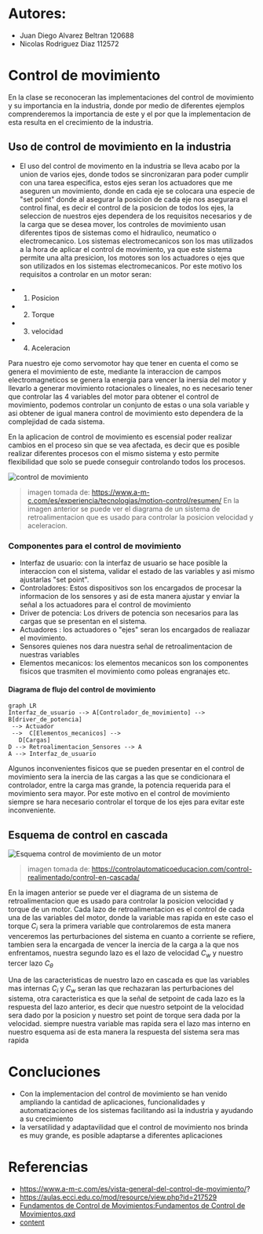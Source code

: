 # Autores:
* Juan Diego Alvarez Beltran 120688
* Nicolas Rodriguez Diaz 112572
# Control de movimiento 
En la clase se reconoceran las implementaciones del control de movimiento y su importancia en la industria, donde por medio de diferentes ejemplos comprenderemos la importancia de este y el por que la implementacion de esta resulta en el crecimiento de la industria. 

## Uso de control de movimiento en la industria

- El uso del control de movimento en la industria se lleva acabo por la union de varios ejes, donde todos se sincronizaran para poder cumplir con una tarea especifica, estos ejes seran los actuadores que me aseguren un movimiento, donde en cada eje se colocara una especie de "set point" donde al asegurar la posicion de cada eje nos asegurara el control final, es decir el control de la posicion de todos los ejes, la seleccion de nuestros ejes dependera de los requisitos necesarios y de la carga que se desea mover, los controles de movimiento usan diferentes tipos de sistemas como el hidraulico, neumatico o electromecanico.
Los sistemas electromecanicos son los mas utilizados a la hora de aplicar el control de movimiento, ya que este sistema permite una alta presicion, los motores son los actuadores o ejes que son utilizados en los sistemas electromecanicos. Por este motivo los requisitos a controlar en un motor seran:

- 1. Posicion
- 2. Torque
- 3. velocidad 
- 4. Aceleracion 

Para nuestro eje como servomotor hay que tener en cuenta el como se genera el movimiento de este, mediante la interaccion de campos electromagneticos se genera la energia para vencer la inersia del motor y llevarlo a generar movimiento rotacionales o lineales, no es necesario tener que controlar las 4 variables del motor para obtener el control de movimiento, podemos controlar un conjunto de estas o una sola variable y asi obtener de igual manera control de movimiento esto dependera de la complejidad de cada sistema. 

En la aplicacion de control de movimiento es escensial poder realizar cambios en el proceso sin que se vea afectada, es decir que es posible realizar diferentes procesos con el mismo sistema y esto permite flexibilidad que solo se puede conseguir controlando todos los procesos.

![control de movimiento](https://www.a-m-c.com/wp-content/uploads/images/university%20outreach/servoloop.jpg)
>imagen tomada de: https://www.a-m-c.com/es/experiencia/tecnologias/motion-control/resumen/
En la imagen anterior se puede ver el diagrama de un sistema de retroalimentacion que es usado para controlar la posicion velocidad y aceleracion.
### Componentes para el control de movimiento
- Interfaz de usuario: con la interfaz de usuario se hace posible la interaccion con el sistema, validar el estado de las variables y asi mismo ajustarlas "set point".
- Controladores: Estos dispositivos son los encargados de procesar la informacion de los sensores y asi de esta manera ajustar y enviar la señal a los actuadores para el control de movimiento 
- Driver de potencia: Los drivers de potencia son necesarios para las cargas que se presentan en el sistema. 
- Actuadores : los actuadores o "ejes" seran los encargados de realiazar el movimiento.
- Sensores quienes nos dara nuestra señal de retroalimentacion de nuestras variables
- Elementos mecanicos: los elementos mecanicos son los componentes fisicos  que trasmiten el movimiento como poleas engranajes etc.
#### Diagrama de flujo del control de movimiento
```mermaid
graph LR
Interfaz_de_usuario --> A[Controlador_de_movimiento] --> B[driver_de_potencia]
 --> Actuador
 -->  C[Elementos_mecanicos] --> 
   D[Cargas]
D --> Retroalimentacion_Sensores --> A 
A --> Interfaz_de_usuario
```
Algunos inconvenientes fisicos que se pueden presentar en el control de movimiento sera la inercia de las cargas a las que se condicionara el controlador, entre la carga mas grande, la potencia requerida para el movimiento sera mayor. Por este motivo en el control de movimiento siempre se hara necesario controlar el torque de los ejes para evitar este inconveniente.

## Esquema de control en cascada

![Esquema control de movimiento de un motor](https://controlautomaticoeducacion.com/wp-content/uploads/Control-en-Cascada-1-scaled.jpg)
>imagen tomada de: https://controlautomaticoeducacion.com/control-realimentado/control-en-cascada/

En la imagen anterior se puede ver el diagrama de un sistema de retroalimentacion que es usado para controlar la posicion velocidad y torque de un motor. Cada lazo de retroalimentacion es el control de cada una de las variables del motor, donde la variable mas rapida en este caso el torque $C_{i}$ sera la primera variable que controlaremos de esta manera venceremos las perturbaciones del sistema en cuanto a corriente se refiere, tambien sera la encargada de vencer la inercia de la carga a la que nos enfrentamos, nuestra segundo lazo es el lazo de velocidad $C_{w}$ y nuestro tercer lazo $C_{θ}$

Una de las caracteristicas de nuestro lazo en cascada es que las variables mas internas $C_{i}$ y $C_{w}$ seran las que rechazaran las perturbaciones del sistema, otra caracteristica es que la señal de setpoint de cada lazo es la respuesta del lazo anterior, es decir que nuestro setpoint de la velocidad sera dado por la posicion y nuestro set point de torque sera dada por la velocidad. siempre nuestra variable mas rapida sera el lazo mas interno en nuestro esquema asi de esta manera la respuesta del sistema sera mas rapida

# Concluciones
- Con la implementacion del control de movimiento se han venido ampliando la cantidad de aplicaciones, funcionalidades y automatizaciones de los sistemas facilitando asi la industria y ayudando a su crecimiento
- la versatilidad y adaptavilidad que el control de movimiento nos brinda es muy grande, es posible adaptarse a diferentes aplicaciones 
# Referencias
- https://www.a-m-c.com/es/vista-general-del-control-de-movimiento/?
- https://aulas.ecci.edu.co/mod/resource/view.php?id=217529
- [Fundamentos de Control de Movimientos:Fundamentos de Control de Movimientos.qxd](https://www.infoplc.net/files/documentacion/motion_control/infoPLC_net_Fundamentos_de_Control_de_Movimientos.pdf?form=MG0AV3)
- [content](https://repositorio.utb.edu.co/server/api/core/bitstreams/795fc241-425a-47b9-9275-7a8a5453ce57/content)

